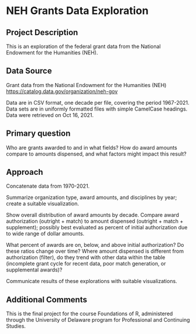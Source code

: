 # NEH Grants Data Exploration

## Project Description
This is an exploration of the federal grant data from the National Endowment for the Humanities (NEH).


## Data Source
Grant data from the National Endowment for the Humanities (NEH)
https://catalog.data.gov/organization/neh-gov

Data are in CSV format, one decade per file, covering the period 1967-2021. 
Data sets are in uniformly formatted files with simple CamelCase headings.
Data were retrieved on Oct 16, 2021.


## Primary question 
Who are grants awarded to and in what fields? How do award amounts compare to amounts dispensed, and what factors might impact this result?


## Approach 
Concatenate data from 1970-2021. 

Summarize organization type, award amounts, and disciplines by year; create a suitable visualization. 

Show overall distribution of award amounts by decade. Compare award authorization (outright + match) to amount dispensed (outright + match + supplement); possibly best evaluated as percent of initial authorization due to wide range of dollar amounts. 

What percent of awards are on, below, and above initial authorization? Do these ratios change over time? Where amount dispensed is different from authorization (filter), do they trend with other data within the table (incomplete grant cycle for recent data, poor match generation, or supplemental awards)? 

Communicate results of these explorations with suitable visualizations.


## Additional Comments
This is the final project for the course Foundations of R, administered through the University of Delaware program for Professional and Continuing Studies.